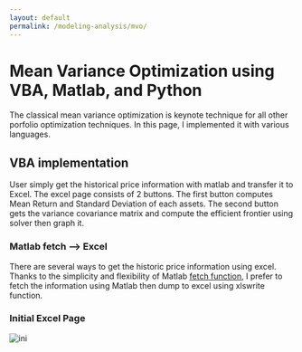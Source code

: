 ```yaml
---
layout: default
permalink: /modeling-analysis/mvo/
---
```


# Mean Variance Optimization using VBA, Matlab, and Python

The classical mean variance optimization is keynote technique for all other porfolio optimization techniques. In this page,
I implemented it with various languages. 

## VBA implementation  
User simply get the historical price information with matlab and transfer it to 
Excel. The excel page consists of 2 buttons. The first button computes Mean Return and Standard Deviation of each assets.
The second button gets the variance covariance matrix and compute the efficient frontier using solver then graph it.


### Matlab fetch --> Excel 
There are several ways to get the historic price information using excel. Thanks to the simplicity and flexibility of 
Matlab [fetch function](http://www.mathworks.com/help/database/ug/fetch.html?refresh=true), I prefer to fetch the 
information using Matlab then dump to excel using xlswrite function.

### Initial Excel Page
 
 ![ini](https://www.evernote.com/shard/s9/sh/894559e8-36fc-4fd1-a05f-ded548ffc525/bec60fa65775f913f21b209c692ca3c2/deep/0/mean_variance_auto_temp2---Excel.png)
 
 
